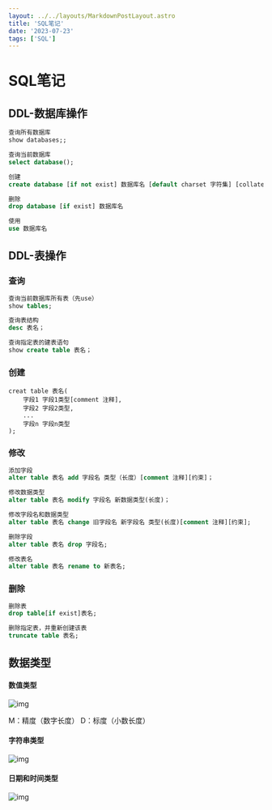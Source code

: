 ```yaml
---
layout: ../../layouts/MarkdownPostLayout.astro
title: 'SQL笔记'
date: '2023-07-23'
tags: ['SQL']
---
```


# SQL笔记

## DDL-数据库操作

```sql
查询所有数据库
show databases;;

查询当前数据库
select database();

创建
create database [if not exist] 数据库名 [default charset 字符集] [collate 排序规则]

删除
drop database [if exist] 数据库名

使用
use 数据库名
```

## DDL-表操作

### 查询

```sql
查询当前数据库所有表（先use）
show tables;

查询表结构
desc 表名；

查询指定表的建表语句
show create table 表名；
```

### 创建

```
creat table 表名(
	字段1 字段1类型[comment 注释],
	字段2 字段2类型,
	...
	字段n 字段n类型
);
```

### 修改

```sql
添加字段
alter table 表名 add 字段名 类型（长度）[comment 注释][约束]；

修改数据类型
alter table 表名 modify 字段名 新数据类型(长度)；

修改字段名和数据类型
alter table 表名 change 旧字段名 新字段名 类型(长度)[comment 注释][约束];

删除字段
alter table 表名 drop 字段名;

修改表名
alter table 表名 rename to 新表名;
```

### 删除

```sql
删除表
drop table[if exist]表名;

删除指定表，并重新创建该表
truncate table 表名;
```



## 数据类型

#### 数值类型

![img](https://abnerblog-1317606226.cos.ap-nanjing.myqcloud.com/202307231718259.png)

M：精度（数字长度）  D：标度（小数长度）

#### 字符串类型

![img](https://abnerblog-1317606226.cos.ap-nanjing.myqcloud.com/202307231718289.png)

#### 日期和时间类型

![img](https://abnerblog-1317606226.cos.ap-nanjing.myqcloud.com/202307231718279.png)
